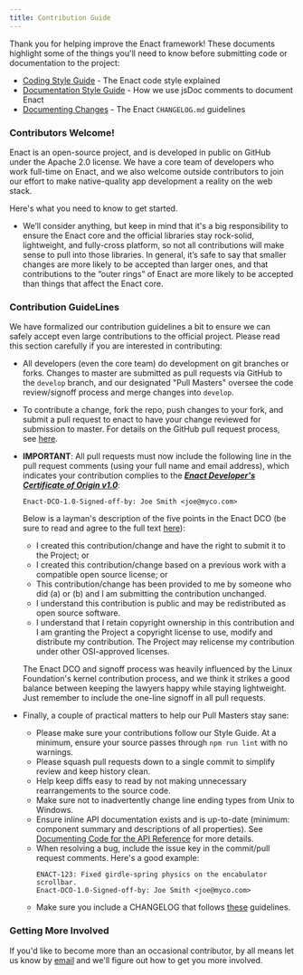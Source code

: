 ```yaml
---
title: Contribution Guide
---
```


Thank you for helping improve the Enact framework! These documents highlight some of the things you'll need to know before
submitting code or documentation to the project:

*   [Coding Style Guide](./code_style.md) - The Enact code style explained
*   [Documentation Style Guide](./documentation.md) - How we use jsDoc comments to document Enact
*   [Documenting Changes](./changelogs.md) -  The Enact `CHANGELOG.md` guidelines

### Contributors Welcome!

Enact is an open-source project, and is developed in public on GitHub under the Apache 2.0 license. We have a core team of
developers who work full-time on Enact, and we also welcome outside contributors to join our effort to make native-quality
app development a reality on the web stack.

Here's what you need to know to get started.

*   We’ll consider anything, but keep in mind that it's a big responsibility to ensure the Enact core and the official
	libraries stay rock-solid, lightweight, and fully-cross platform, so not all contributions will make sense to pull into
	those libraries. In general, it’s safe to say that smaller changes are more likely to be accepted than larger ones, and
	that contributions to the “outer rings” of Enact are more likely to be accepted than things that affect the Enact core.

### Contribution GuideLines

We have formalized our contribution guidelines a bit to ensure we can safely accept even large contributions to the official
project. Please read this section carefully if you are interested in contributing:

*   All developers (even the core team) do development on git branches or forks. Changes to master are submitted as pull requests
	via GitHub to the `develop` branch, and our designated "Pull Masters" oversee the code review/signoff process and merge changes
	into `develop`.

*   To contribute a change, fork the repo, push changes to your fork, and submit a pull request to enact to have your change
	reviewed for submission to master. For details on the GitHub pull request process, see [here](https://help.github.com/articles/using-pull-requests).

*   **IMPORTANT**: All pull requests must now include the following line in the pull request comments (using your full name and email
	address), which indicates your contribution complies to the ***[Enact Developer's Certificate of Origin v1.0](./dco.md)***:

	`Enact-DCO-1.0-Signed-off-by: Joe Smith <joe@myco.com>`

	Below is a layman's description of the five points in the Enact DCO (be sure to read and agree to the full text [here](./dco.md)):

	*   I created this contribution/change and have the right to submit it to the Project; or
	*   I created this contribution/change based on a previous work with a compatible open source license; or
	*   This contribution/change has been provided to me by someone who did (a) or (b) and I am submitting the contribution unchanged.
	*   I understand this contribution is public and may be redistributed as open source software.
	*   I understand that I retain copyright ownership in this contribution and I am granting the Project a copyright license to
		use, modify and distribute my contribution. The Project may relicense my contribution under other OSI-approved licenses.
	
	The Enact DCO and signoff process was heavily influenced by the Linux Foundation's kernel contribution process, and we think
	it strikes a good balance between keeping the lawyers happy while staying lightweight. Just remember to include the one-line
	signoff in all pull requests.

*   Finally, a couple of practical matters to help our Pull Masters stay sane:

	*   Please make sure your contributions follow our Style Guide.  At a minimum, ensure your source passes through
	`npm run lint` with no warnings.
	*   Please squash pull requests down to a single commit to simplify review and keep history clean.
	*   Help keep diffs easy to read by not making unnecessary rearrangements to the source code.
	*   Make sure not to inadvertently change line ending types from Unix to Windows.
	*   Ensure inline API documentation exists and is up-to-date (minimum: component summary and descriptions of all
	properties). See [Documenting Code for the API Reference](./doc_style.md) for more details.
	*   When resolving a bug, include the issue key in the commit/pull request comments. Here's a good example:
		```
		ENACT-123: Fixed girdle-spring physics on the encabulator scrollbar.
		Enact-DCO-1.0-Signed-off-by: Joe Smith <joe@myco.com>
		```
	*   Make sure you include a CHANGELOG that follows [these](./changelogs.md) guidelines.

### Getting More Involved

If you'd like to become more than an occasional contributor, by all means let us know by [email](mailto:contact@enactjs.com) and we'll
figure out how to get you more involved.
